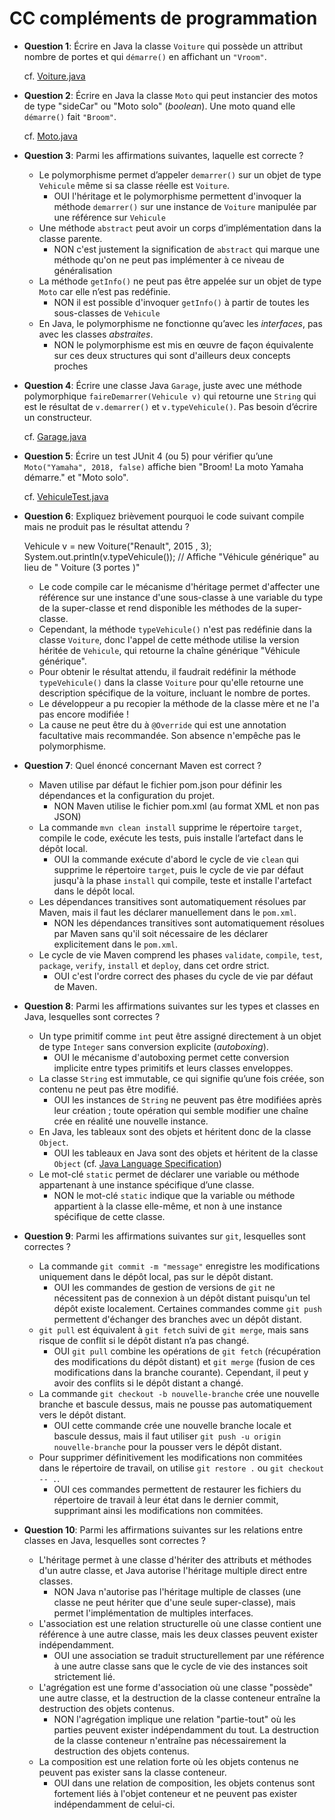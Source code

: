 # CC compléments de programmation

* **Question 1**: Écrire en Java la classe `Voiture` qui possède un attribut nombre de portes et qui `démarre()` en affichant un `"Vroom"`.

    cf. [Voiture.java](src/main/java/fr/uvsq/cprog/Voiture.java)

* **Question 2**: Écrire en Java la classe `Moto` qui peut instancier des motos de type "sideCar" ou "Moto solo" (*boolean*). Une moto quand elle `démarre()` fait `"Broom"`.

    cf. [Moto.java](src/main/java/fr/uvsq/cprog/Moto.java)

* **Question 3**: Parmi les affirmations suivantes, laquelle est correcte ?
  * Le polymorphisme permet d’appeler `demarrer()` sur un objet de type `Vehicule` même si sa classe réelle est `Voiture`.
    * OUI l'héritage et le polymorphisme permettent d'invoquer la méthode `demarrer()` sur une instance de `Voiture` manipulée par une référence sur `Vehicule`
  * Une méthode `abstract` peut avoir un corps d’implémentation dans la classe parente.
    * NON c'est justement la signification de `abstract` qui marque une méthode qu'on ne peut pas implémenter à ce niveau de généralisation
  * La méthode `getInfo()` ne peut pas être appelée sur un objet de type `Moto` car elle n’est pas redéfinie.
    * NON il est possible d'invoquer `getInfo()` à partir de toutes les sous-classes de `Vehicule`
  * En Java, le polymorphisme ne fonctionne qu’avec les *interfaces*, pas avec les classes *abstraites*.
    * NON le polymorphisme est mis en œuvre de façon équivalente sur ces deux structures qui sont d'ailleurs deux concepts proches

* **Question 4**: Écrire une classe Java `Garage`, juste avec une méthode polymorphique `faireDemarrer(Vehicule v)` qui retourne une `String` qui est le résultat de `v.demarrer()` et `v.typeVehicule()`. Pas besoin d’écrire un constructeur.

    cf. [Garage.java](src/main/java/fr/uvsq/cprog/Garage.java)

* **Question 5**: Écrire un test JUnit 4 (ou 5) pour vérifier qu’une `Moto("Yamaha", 2018, false)` affiche bien "Broom! La moto Yamaha démarre." et "Moto solo".

    cf. [VehiculeTest.java](src/test/java/fr/uvsq/cprog/VehiculeTest.java)

* **Question 6**: Expliquez brièvement pourquoi le code suivant compile mais ne produit pas le résultat attendu ?

    Vehicule v = new Voiture("Renault", 2015 , 3);
    System.out.println(v.typeVehicule()); // Affiche "Véhicule générique" au lieu de " Voiture (3 portes )"

  * Le code compile car le mécanisme d'héritage permet d'affecter une référence sur une instance d'une sous-classe à une variable du type de la super-classe et rend disponible les méthodes de la super-classe.
  * Cependant, la méthode `typeVehicule()` n'est pas redéfinie dans la classe `Voiture`, donc l'appel de cette méthode utilise la version héritée de `Vehicule`, qui retourne la chaîne générique "Véhicule générique".
  * Pour obtenir le résultat attendu, il faudrait redéfinir la méthode `typeVehicule()` dans la classe `Voiture` pour qu'elle retourne une description spécifique de la voiture, incluant le nombre de portes.
  * Le développeur a pu recopier la méthode de la classe mère et ne l'a pas encore modifiée !
  * La cause ne peut être du à `@Override` qui est une annotation facultative mais recommandée. Son absence n'empêche pas le polymorphisme.
* **Question 7**: Quel énoncé concernant Maven est correct ?
  * Maven utilise par défaut le fichier pom.json pour définir les dépendances et la configuration du projet.
    * NON Maven utilise le fichier pom.xml (au format XML et non pas JSON)
  * La commande `mvn clean install` supprime le répertoire `target`, compile le code, exécute les tests, puis installe l’artefact dans le dépôt local.
    * OUI la commande exécute d'abord le cycle de vie `clean` qui supprime le répertoire `target`, puis le cycle de vie par défaut jusqu'à la phase `install` qui compile, teste et installe l'artefact dans le dépôt local.
  * Les dépendances transitives sont automatiquement résolues par Maven, mais il faut les déclarer manuellement dans le `pom.xml`.
    * NON les dépendances transitives sont automatiquement résolues par Maven sans qu'il soit nécessaire de les déclarer explicitement dans le `pom.xml`.
  * Le cycle de vie Maven comprend les phases `validate`, `compile`, `test`, `package`, `verify`, `install` et `deploy`, dans cet ordre strict.
    * OUI c'est l'ordre correct des phases du cycle de vie par défaut de Maven.

* **Question 8**: Parmi les affirmations suivantes sur les types et classes en Java, lesquelles sont correctes ?
  * Un type primitif comme `int` peut être assigné directement à un objet de type `Integer` sans conversion explicite (*autoboxing*).
    * OUI le mécanisme d'autoboxing permet cette conversion implicite entre types primitifs et leurs classes enveloppes.
  * La classe `String` est immutable, ce qui signifie qu’une fois créée, son contenu ne peut pas être modifié.
    * OUI les instances de `String` ne peuvent pas être modifiées après leur création ; toute opération qui semble modifier une chaîne crée en réalité une nouvelle instance.
  * En Java, les tableaux sont des objets et héritent donc de la classe `Object`.
    * OUI les tableaux en Java sont des objets et héritent de la classe `Object` (cf. [Java Language Specification](https://docs.oracle.com/javase/specs/jls/se25/html/jls-10.html#jls-10.7))
  * Le mot-clé `static` permet de déclarer une variable ou méthode appartenant à une instance spécifique d’une classe.
    * NON le mot-clé `static` indique que la variable ou méthode appartient à la classe elle-même, et non à une instance spécifique de cette classe.

* **Question 9**: Parmi les affirmations suivantes sur `git`, lesquelles sont correctes ?
  * La commande `git commit -m "message"` enregistre les modifications uniquement dans le dépôt local, pas sur le dépôt distant.
    * OUI les commandes de gestion de versions de `git` ne nécessitent pas de connexion à un dépôt distant puisqu'un tel dépôt existe localement. Certaines commandes comme `git push` permettent d'échanger des branches avec un dépôt distant.
  * `git pull` est équivalent à `git fetch` suivi de `git merge`, mais sans risque de conflit si le dépôt distant n’a pas changé.
    * OUI `git pull` combine les opérations de `git fetch` (récupération des modifications du dépôt distant) et `git merge` (fusion de ces modifications dans la branche courante). Cependant, il peut y avoir des conflits si le dépôt distant a changé.
  * La commande `git checkout -b nouvelle-branche` crée une nouvelle branche et bascule dessus, mais ne pousse pas automatiquement vers le dépôt distant.
    * OUI cette commande crée une nouvelle branche locale et bascule dessus, mais il faut utiliser `git push -u origin nouvelle-branche` pour la pousser vers le dépôt distant.
  * Pour supprimer définitivement les modifications non commitées dans le répertoire de travail, on utilise `git restore .` ou `git checkout -- .`.
    * OUI ces commandes permettent de restaurer les fichiers du répertoire de travail à leur état dans le dernier commit, supprimant ainsi les modifications non commitées.

* **Question 10**: Parmi les affirmations suivantes sur les relations entre classes en Java, lesquelles sont correctes ?
  * L'héritage permet à une classe d'hériter des attributs et méthodes d'un autre classe, et Java autorise l'héritage multiple direct entre classes.
    * NON Java n'autorise pas l'héritage multiple de classes (une classe ne peut hériter que d'une seule super-classe), mais permet l'implémentation de multiples interfaces.
  * L'association est une relation structurelle où une classe contient une référence à une autre classe, mais les deux classes peuvent exister indépendamment.
    * OUI une association se traduit structurellement par une référence à une autre classe sans que le cycle de vie des instances soit strictement lié.
  * L'agrégation est une forme d'association où une classe "possède" une autre classe, et la destruction de la classe conteneur entraîne la destruction des objets contenus.
    * NON l'agrégation implique une relation "partie-tout" où les parties peuvent exister indépendamment du tout. La destruction de la classe conteneur n'entraîne pas nécessairement la destruction des objets contenus.
  * La composition est une relation forte où les objets contenus ne peuvent pas exister sans la classe conteneur.
    * OUI dans une relation de composition, les objets contenus sont fortement liés à l'objet conteneur et ne peuvent pas exister indépendamment de celui-ci.
